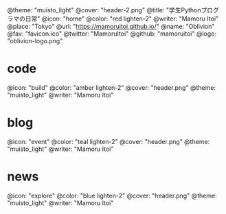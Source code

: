 @theme: "muisto_light"
@cover: "header-2.png"
@title: "学生Pythonプログラマの日常"
@icon: "home"
@color: "red lighten-2"
@writer: "Mamoru Itoi"
@place: "Tokyo"
@url: "https://mamoruitoi.github.io/"
@name: "Oblivion"
@fav: "favicon.ico"
@twitter: "MamoruItoi"
@github: "mamoruitoi"
@logo: "oblivion-logo.png"

# code
@icon: "build"
@color: "amber lighten-2"
@cover: "header.png"
@theme: "muisto_light"
@writer: "Mamoru Itoi"

# blog
@icon: "event"
@color: "teal lighten-2"
@cover: "header.png"
@theme: "muisto_light"
@writer: "Mamoru Itoi"

# news
@icon: "explore"
@color: "blue lighten-2"
@cover: "header.png"
@theme: "muisto_light"
@writer: "Mamoru Itoi"

